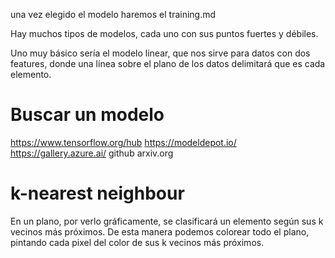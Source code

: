una vez elegido el modelo haremos el training.md

Hay muchos tipos de modelos, cada uno con sus puntos fuertes y débiles.

Uno muy básico sería el modelo linear, que nos sirve para datos con dos features, donde una línea sobre el plano de los datos delimitará que es cada elemento.

# Buscar un modelo
https://www.tensorflow.org/hub
https://modeldepot.io/
https://gallery.azure.ai/
github
arxiv.org


# k-nearest neighbour
En un plano, por verlo gráficamente, se clasificará un elemento según sus k vecinos más próximos.
De esta manera podemos colorear todo el plano, pintando cada pixel del color de sus k vecinos más próximos.
